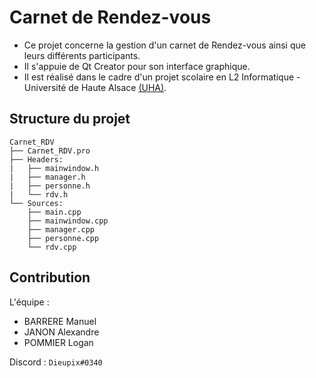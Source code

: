 # Carnet de Rendez-vous

- Ce projet concerne la gestion d'un carnet de Rendez-vous ainsi que leurs différents participants.
- Il s'appuie de Qt Creator pour son interface graphique.
- Il est réalisé dans le cadre d'un projet scolaire en L2 Informatique - Université de Haute Alsace [(UHA)](www.uha.fr).

## Structure du projet

```
Carnet_RDV
├── Carnet_RDV.pro
├── Headers:
|   ├── mainwindow.h
|   ├── manager.h
|   ├── personne.h
|   └── rdv.h
└── Sources:
    ├── main.cpp
    ├── mainwindow.cpp
    ├── manager.cpp
    ├── personne.cpp
    └── rdv.cpp
```

## Contribution

L'équipe :
- BARRERE Manuel
- JANON Alexandre
- POMMIER Logan

Discord : ` Dieupix#0340 `
